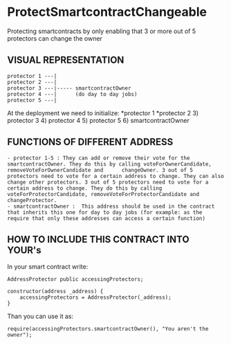 # ProtectSmartcontractChangeable
Protecting smartcontracts by only enabling that 3 or more out of 5 protectors can change the owner

VISUAL REPRESENTATION
---------------------

    protector 1 ---|
    protector 2 ---|
    protector 3 ---|----- smartcontractOwner 
    protector 4 ---|      (do day to day jobs)
    protector 5 ---|



At the deployment we need to initialize:
    *protector 1
    *protector 2
    3) protector 3
    4) protector 4
    5) protector 5
    6) smartcontractOwner

    
FUNCTIONS OF DIFFERENT ADDRESS
------------------------------

    - protector 1-5 : They can add or remove their vote for the smartcontractOwner. They do this by calling voteForOwnerCandidate, removeVoteForOwnerCandidate and      changeOwner. 3 out of 5 protectors need to vote for a certain address to change. They can also change other protectors. 3 out of 5 protectors need to vote for a certain address to change. They do this by calling voteForProtectorCandidate, removeVoteForProtectorCandidate and changeProtector.
    - smartcontractOwner :  This address should be used in the contract that inherits this one for day to day jobs (for example: as the require that only these addresses can access a certain function)
    
    
HOW TO INCLUDE THIS CONTRACT INTO YOUR's
----------------------------------------

In your smart contract write:

    AddressProtector public accessingProtectors;

    constructor(address _address) {
        accessingProtectors = AddressProtector(_address);
    }
    
Than you can use it as: 

    require(accessingProtectors.smartcontractOwner(), "You aren't the owner");
